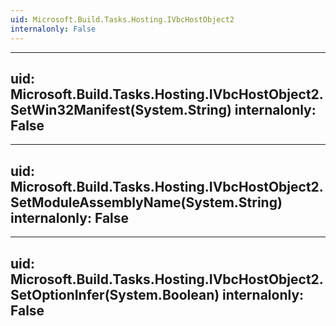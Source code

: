 ```yaml
---
uid: Microsoft.Build.Tasks.Hosting.IVbcHostObject2
internalonly: False
---
```


---
uid: Microsoft.Build.Tasks.Hosting.IVbcHostObject2.SetWin32Manifest(System.String)
internalonly: False
---

---
uid: Microsoft.Build.Tasks.Hosting.IVbcHostObject2.SetModuleAssemblyName(System.String)
internalonly: False
---

---
uid: Microsoft.Build.Tasks.Hosting.IVbcHostObject2.SetOptionInfer(System.Boolean)
internalonly: False
---
